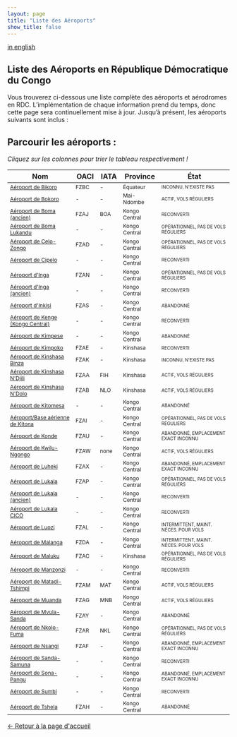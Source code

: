 ```yaml
---
layout: page
title: "Liste des Aéroports"
show_title: false
---
```


[in english](list.md)

## Liste des Aéroports en République Démocratique du Congo

Vous trouverez ci-dessous une liste complète des aéroports et aérodromes en RDC. L’implémentation de chaque information prend du temps, donc cette page sera continuellement mise à jour. Jusqu’à présent, les aéroports suivants sont inclus :

## Parcourir les aéroports :

*Cliquez sur les colonnes pour trier le tableau respectivement !*

<style>
  #airportTable td:nth-child(1) { 
    font-size: 12px;
  }
  #airportTable td:nth-child(2) { 
    font-size: 12px;
  }
  #airportTable td:nth-child(3) { 
    font-size: 12px;
  }
  #airportTable td:nth-child(4) { 
    font-size: 12px;
  }
  #airportTable td:nth-child(5) { 
    font-size: 10px;
  }
</style>

<table id="airportTable">
  <thead>
    <tr>
      <th onclick="sortTable(0)">Nom</th>
      <th onclick="sortTable(1)">OACI</th>
      <th onclick="sortTable(2)">IATA</th>
      <th onclick="sortTable(3)">Province</th>
      <th onclick="sortTable(4)">État</th>
    </tr>
  </thead>
  <tbody>
    <tr>
      <td><a href="airports_fr/bikorofzbc/bikoro_fr.html">Aéroport de Bikoro</a></td>
      <td>FZBC</td>
      <td>-</td>
      <td>Équateur</td>
      <td>INCONNU, N'EXISTE PAS</td>
    </tr>
    <tr>
      <td><a href="airports_fr/bokoro/bokoro_fr.html">Aéroport de Bokoro</a></td>
      <td>-</td>
      <td>-</td>
      <td>Mai-Ndombe</td>
      <td>ACTIF, VOLS RÉGULIERS</td>
    </tr>
    <tr>
      <td><a href="airports_fr/bomafzaj/boma_fr.html">Aéroport de Boma (ancien)</a></td>
      <td>FZAJ</td>
      <td>BOA</td>
      <td>Kongo Central</td>
      <td>RECONVERTI</td>
    </tr>
    <tr>
      <td><a href="airports_fr/bomafzaj/lukandu_fr.html">Aéroport de Boma Lukandu</a></td>
      <td>-</td>
      <td>-</td>
      <td>Kongo Central</td>
      <td>OPÉRATIONNEL, PAS DE VOLS RÉGULIERS</td>
    </tr>
    <tr>
      <td><a href="airports_fr/zongofzad/zongo_fr.html">Aéroport de Celo-Zongo</a></td>
      <td>FZAD</td>
      <td>-</td>
      <td>Kongo Central</td>
      <td>OPÉRATIONNEL, PAS DE VOLS RÉGULIERS</td>
    </tr>
    <tr>
      <td><a href="airports_fr/cipelo/cipelo_fr.html">Aéroport de Cipelo</a></td>
      <td>-</td>
      <td>-</td>
      <td>Kongo Central</td>
      <td>RECONVERTI</td>
    </tr>
    <tr>
      <td><a href="airports_fr/ingafzan/inga_fr.html">Aéroport d'Inga</a></td>
      <td>FZAN</td>
      <td>-</td>
      <td>Kongo Central</td>
      <td>OPÉRATIONNEL, PAS DE VOLS RÉGULIERS</td>
    </tr>
    <tr>
      <td><a href="airports_fr/ingafzan/ingaold_fr.html">Aéroport d'Inga (ancien)</a></td>
      <td>-</td>
      <td>-</td>
      <td>Kongo Central</td>
      <td>RECONVERTI</td>
    </tr>
    <tr>
      <td><a href="airports_fr/inkisifzas/inkisi_fr.html">Aéroport d'Inkisi</a></td>
      <td>FZAS</td>
      <td>-</td>
      <td>Kongo Central</td>
      <td>ABANDONNÉ</td>
    </tr>
    <tr>
      <td><a href="airports_fr/kengekc/kenge_fr.html">Aéroport de Kenge (Kongo Central)</a></td>
      <td>-</td>
      <td>-</td>
      <td>Kongo Central</td>
      <td>RECONVERTI</td>
    </tr>
    <tr>
      <td><a href="airports_fr/kimpese/kimpese_fr.html">Aéroport de Kimpese</a></td>
      <td>-</td>
      <td>-</td>
      <td>Kongo Central</td>
      <td>ABANDONNÉ</td>
    </tr>
    <tr>
      <td><a href="airports_fr/kimpokofzae/kimpoko_fr.html">Aéroport de Kimpoko</a></td>
      <td>FZAE</td>
      <td>-</td>
      <td>Kinshasa</td>
      <td>RECONVERTI</td>
    </tr>
    <tr>
      <td><a href="airports_fr/binzafzak/binza_fr.html">Aéroport de Kinshasa Binza</a></td>
      <td>FZAK</td>
      <td>-</td>
      <td>Kinshasa</td>
      <td>INCONNU, N'EXISTE PAS</td>
    </tr>
    <tr>
      <td><a href="airports_fr/ndjilifzaa/ndjili_fr.html">Aéroport de Kinshasa N'Djili</a></td>
      <td>FZAA</td>
      <td>FIH</td>
      <td>Kinshasa</td>
      <td>ACTIF, VOLS RÉGULIERS</td>
    </tr>
    <tr>
      <td><a href="airports_fr/ndolofzab/ndolo_fr.html">Aéroport de Kinshasa N'Dolo</a></td>
      <td>FZAB</td>
      <td>NLO</td>
      <td>Kinshasa</td>
      <td>ACTIF, VOLS RÉGULIERS</td>
    </tr>
    <tr>
      <td><a href="airports_fr/kitomesa/kitomesa_fr.html">Aéroport de Kitomesa</a></td>
      <td>-</td>
      <td>-</td>
      <td>Kongo Central</td>
      <td>ABANDONNÉ</td>
    </tr>
    <tr>
      <td><a href="airports_fr/kitonabasefzai/kitona_fr.html">Aéroport/Base aérienne de Kitona</a></td>
      <td>FZAI</td>
      <td>-</td>
      <td>Kongo Central</td>
      <td>OPÉRATIONNEL, PAS DE VOLS RÉGULIERS</td>
    </tr>
    <tr>
      <td><a href="airports_fr/kondefzau/konde_fr.html">Aéroport de Konde</a></td>
      <td>FZAU</td>
      <td>-</td>
      <td>Kongo Central</td>
      <td>ABANDONNÉ, EMPLACEMENT EXACT INCONNU</td>
    </tr>
    <tr>
      <td><a href="airports_fr/kwilungongofzaw/kwilungongo_fr.html">Aéroport de Kwilu-Ngongo</a></td>
      <td>FZAW</td>
      <td>none</td>
      <td>Kongo Central</td>
      <td>ACTIF, VOLS RÉGULIERS</td>
    </tr>
    <tr>
      <td><a href="airports_fr/luhekifzax/luheki_fr.html">Aéroport de Luheki</a></td>
      <td>FZAX</td>
      <td>-</td>
      <td>Kongo Central</td>
      <td>ABANDONNÉ, EMPLACEMENT EXACT INCONNU</td>
    </tr>
    <tr>
      <td><a href="airports_fr/lukalafzap/lukala_fr.html">Aéroport de Lukala</a></td>
      <td>FZAP</td>
      <td>-</td>
      <td>Kongo Central</td>
      <td>OPÉRATIONNEL, PAS DE VOLS RÉGULIERS</td>
    </tr>
    <tr>
      <td><a href="airports_fr/lukalafzap/lukalaold_fr.html">Aéroport de Lukala (ancien)</a></td>
      <td>-</td>
      <td>-</td>
      <td>Kongo Central</td>
      <td>RECONVERTI</td>
    </tr>
    <tr>
      <td><a href="airports_fr/lukalafzap/lukalacico_fr.html">Aéroport de Lukala CICO</a></td>
      <td>-</td>
      <td>-</td>
      <td>Kongo Central</td>
      <td>RECONVERTI</td>
    </tr>
    <tr>
      <td><a href="airports_fr/luozifzal/luozi_fr.html">Aéroport de Luozi</a></td>
      <td>FZAL</td>
      <td>-</td>
      <td>Kongo Central</td>
      <td>INTERMITTENT, MAINT. NÉCES. POUR VOLS</td>
    </tr>
    <tr>
      <td><a href="airports_fr/malangafzda/malanga_fr.html">Aéroport de Malanga</a></td>
      <td>FZDA</td>
      <td>-</td>
      <td>Kongo Central</td>
      <td>INTERMITTENT, MAINT. NÉCES. POUR VOLS</td>
    </tr>
    <tr>
      <td><a href="airports_fr/malukufzac/maluku_fr.html">Aéroport de Maluku</a></td>
      <td>FZAC</td>
      <td>-</td>
      <td>Kinshasa</td>
      <td>OPÉRATIONNEL, PAS DE VOLS RÉGULIERS</td>
    </tr>
    <tr>
      <td><a href="airports_fr/cipelo/cipelo_fr.html">Aéroport de Manzonzi</a></td>
      <td>-</td>
      <td>-</td>
      <td>Kongo Central</td>
      <td>RECONVERTI</td>
    </tr>
    <tr>
      <td><a href="airports_fr/matadifzam/matadi_fr.html">Aéroport de Matadi-Tshimpi</a></td>
      <td>FZAM</td>
      <td>MAT</td>
      <td>Kongo Central</td>
      <td>ACTIF, VOLS RÉGULIERS</td>
    </tr>
    <tr>
      <td><a href="airports_fr/muandafzag/muanda_fr.html">Aéroport de Muanda</a></td>
      <td>FZAG</td>
      <td>MNB</td>
      <td>Kongo Central</td>
      <td>ACTIF, VOLS RÉGULIERS</td>
    </tr>
    <tr>
      <td><a href="airports_fr/mvulasandafzay/mvulasanda_fr.html">Aéroport de Mvula-Sanda</a></td>
      <td>FZAY</td>
      <td>-</td>
      <td>Kongo Central</td>
      <td>ABANDONNÉ</td>
    </tr>
    <tr>
      <td><a href="airports_fr/nkolofumafzar/nkolofuma_fr.html">Aéroport de Nkolo-Fuma</a></td>
      <td>FZAR</td>
      <td>NKL</td>
      <td>Kongo Central</td>
      <td>OPÉRATIONNEL, PAS DE VOLS RÉGULIERS</td>
    </tr>
    <tr>
      <td><a href="airports_fr/nsangifzaf/nsangi_fr.html">Aéroport de Nsangi</a></td>
      <td>FZAF</td>
      <td>-</td>
      <td>Kongo Central</td>
      <td>ABANDONNÉ, EMPLACEMENT EXACT INCONNU</td>
    </tr>
    <tr>
      <td><a href="airports_fr/mvulasandafzay/sandasamuna_fr.html">Aéroport de Sanda-Samuna</a></td>
      <td>-</td>
      <td>-</td>
      <td>Kongo Central</td>
      <td>RECONVERTI</td>
    </tr>
    <tr>
      <td><a href="airports_fr/sonapangu/sonapangu_fr.html">Aéroport de Sona-Pangu</a></td>
      <td>-</td>
      <td>-</td>
      <td>Kongo Central</td>
      <td>ABANDONNÉ, EMPLACEMENT EXACT INCONNU</td>
    </tr>
    <tr>
      <td><a href="airports_fr/sumbi/sumbi_fr.html">Aéroport de Sumbi</a></td>
      <td>-</td>
      <td>-</td>
      <td>Kongo Central</td>
      <td>RECONVERTI</td>
    </tr>
    <tr>
      <td><a href="airports_fr/tshelafzah/tshela_fr.html">Aéroport de Tshela</a></td>
      <td>FZAH</td>
      <td>-</td>
      <td>Kongo Central</td>
      <td>ABANDONNÉ</td>
    </tr>
  </tbody>
</table>

[← Retour à la page d'accueil](index_fr.md)

<script>
function sortTable(columnIndex) {
  let table = document.getElementById("airportTable");
  let rows = Array.from(table.getElementsByTagName("tr")).slice(1);
  let sortedRows = rows.sort((a, b) => {
    let aValue = a.cells[columnIndex].innerText.trim();
    let bValue = b.cells[columnIndex].innerText.trim();

    if (!isNaN(aValue) && !isNaN(bValue)) {
      return parseFloat(aValue) - parseFloat(bValue);
    }

    return aValue.localeCompare(bValue);
  });

  let tbody = table.getElementsByTagName("tbody")[0];
  tbody.innerHTML = "";
  sortedRows.forEach(row => tbody.appendChild(row));
}
</script>
